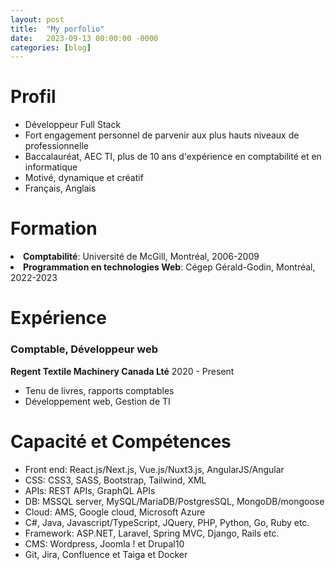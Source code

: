 ```yaml
---
layout: post
title:  "My porfolio"
date:   2023-09-13 00:00:00 -0000
categories: [blog]
---
```


# Profil

<ul>
<li>Développeur Full Stack</li>
<li>Fort engagement personnel de parvenir aux plus hauts niveaux de professionnelle</li>
<li>Baccalauréat, AEC TI, plus de 10 ans d'expérience en comptabilité et en informatique</li>
<li>Motivé, dynamique et créatif</li>
<li>Français, Anglais</li> 
</ul>

# Formation
 
<li><strong>Comptabilité</strong>: Université de McGill, Montréal, 2006-2009</li>
<li><strong>Programmation en technologies Web</strong>: Cégep Gérald-Godin, Montréal, 2022-2023</li>


# Expérience 
       
### Comptable, Développeur web

<strong>Regent Textile Machinery Canada Lté</strong> 2020 - Present

<ul>
<li>Tenu de livres, rapports comptables</li>
<li>Développement web, Gestion de TI</li> 
</ul>

# Capacité et Compétences

<ul>
    <li>Front end: React.js/Next.js, Vue.js/Nuxt3.js, AngularJS/Angular</li>
    <li>CSS: CSS3, SASS, Bootstrap, Tailwind, XML</li> 
    <li>APIs: REST APIs, GraphQL APIs</li>
    <li>DB: MSSQL server, MySQL/MariaDB/PostgresSQL, MongoDB/mongoose</li>
    <li>Cloud: AMS, Google cloud, Microsoft Azure  </li>
    <li>C#, Java, Javascript/TypeScript, JQuery, PHP, Python, Go, Ruby etc.</li>
    <li>Framework: ASP.NET, Laravel, Spring MVC, Django, Rails etc.</li>
    <li>CMS: Wordpress, Joomla ! et Drupal10</li>
    <li>Git, Jira, Confluence et Taiga et Docker</li> 
</ul>